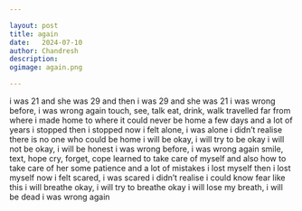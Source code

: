 ```yaml
---

layout: post
title: again
date:	2024-07-10
author:	Chandresh
description:
ogimage: again.png

---
```


i was 21 and she was 29 and then i was 29 and she was 21
i was wrong before, i was wrong again
touch, see, talk
eat, drink, walk
travelled far from where i made home
to where it could never be home
a few days
and a lot of years
i stopped then
i stopped now
i felt alone, i was alone
i didn’t realise there is no one who could be home
i will be okay, i will try to be okay
i will not be okay, i will be honest
i was wrong before, i was wrong again
smile, text, hope
cry, forget, cope
learned to take care of myself
and also how to take care of her
some patience
and a lot of mistakes
i lost myself then
i lost myself now
i felt scared, i was scared
i didn’t realise i could know fear like this
i will breathe okay, i will try to breathe okay
i will lose my breath, i will be dead
i was wrong again
